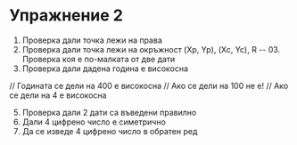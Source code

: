 Упражнение 2
===

01. Проверка дали точка лежи на права
02. Проверка дали точка лежи на окръжност (Xp, Yp), (Xc, Yc), R
-- 03. Проверка коя е по-малката от две дати
04. Проверка дали дадена година е високосна

  // Годината се дели на 400 е високосна
  // Ако се дели на 100 не е!
  // Ако се дели на 4 е високосна

05. Проверка дали 2 дати са въведени правилно
06. Дали 4 цифрено число е симетрично
07. Да се изведе 4 цифрено число в обратен ред


